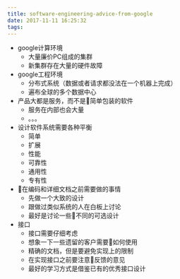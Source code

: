 ```yaml
---
title: software-engineering-advice-from-google
date: 2017-11-11 16:25:32
tags:
---
```

* google计算环境
    * 大量廉价PC组成的集群
    * 新集群存在大量的硬件故障
* google工程环境
    * 分布式系统（数据或者请求都没法在一个机器上完成）
    * 遍布全球的多个数据中心
* 产品大都是服务，而不是简单包装的软件
    * 服务在内部也会大量
    * 。。。
* 设计软件系统需要各种平衡
    * 简单
    * 扩展
    * 性能
    * 可靠性
    * 通用性
    * 专有性
* 在编码和详细文档之前需要做的事情
    * 先做一个大致的设计
    * 跟做过类似系统的人在白板上讨论
    * 最好是讨论一些不同的可选设计
* 接口
    * 接口需要仔细考虑
    * 想象一下一些遗留的客户需要如何使用
    * 精确的文档，但是要避免实现上的限制
    * 在实现接口之前要注意反馈的意见
    * 最好的学习方式是借鉴已有的优秀接口设计
